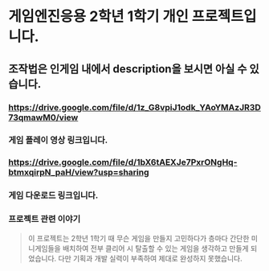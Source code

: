 # 게임엔진응용 2학년 1학기 개인 프로젝트입니다.
## 조작법은 인게임 내에서 description을 보시면 아실 수 있습니다.

### https://drive.google.com/file/d/1z_G8vpiJ1odk_YAoYMAzJR3D73qmawM0/view
### 게임 플레이 영상 링크입니다.

### https://drive.google.com/file/d/1bX6tAEXJe7PxrONgHq-btmxqirpN_paH/view?usp=sharing
### 게임 다운로드 링크입니다.

### 프로젝트 관련 이야기
> 이 프로젝트는 2학년 1학기 때 무슨 게임을 만들지 고민하다가 층마다 간단한 미니게임들을 배치하여 전부 클리어 시 탈출할 수 있는 게임을 생각하고 만들게 되었습니다. 다만 기획과 개발 실력이 부족하여 제대로 완성하지 못했습니다.
